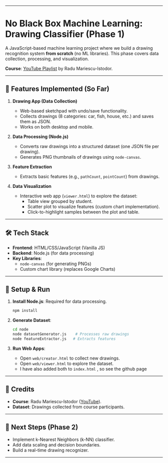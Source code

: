 

---

# No Black Box Machine Learning: Drawing Classifier (Phase 1)

A JavaScript-based machine learning project where we build a drawing recognition system **from scratch** (no ML libraries). This phase covers data collection, processing, and visualization.

**Course**: [YouTube Playlist](https://youtube.com/playlist?list=PLB0Tybl0UNfYe9aJXfWw-Dw_4VnFrqRC4&si=2rLKt9fr8THvSIF7) by Radu Mariescu-Istodor.

---

## 🚀 Features Implemented (So Far)

1. **Drawing App (Data Collection)**  
   - Web-based sketchpad with undo/save functionality.  
   - Collects drawings (8 categories: car, fish, house, etc.) and saves them as JSON.  
   - Works on both desktop and mobile.  

2. **Data Processing (Node.js)**  
   - Converts raw drawings into a structured dataset (one JSON file per drawing).  
   - Generates PNG thumbnails of drawings using `node-canvas`.  

3. **Feature Extraction**  
   - Extracts basic features (e.g., `pathCount`, `pointCount`) from drawings.  

4. **Data Visualization**  
   - Interactive web app (`viewer.html`) to explore the dataset:  
     - Table view grouped by student.  
     - Scatter plot to visualize features (custom chart implementation).  
     - Click-to-highlight samples between the plot and table.  

---

## 🛠️ Tech Stack  
- **Frontend**: HTML/CSS/JavaScript (Vanilla JS)  
- **Backend**: Node.js (for data processing)  
- **Key Libraries**:  
  - `node-canvas` (for generating PNGs)  
  - Custom chart library (replaces Google Charts)  

---

## 🔧 Setup & Run  

1. **Install Node.js**: Required for data processing.  
   ```bash
   npm install
   ```

2. **Generate Dataset**:  
   ```bash
   cd node
   node datasetGenerator.js    # Processes raw drawings
   node featureExtractor.js   # Extracts features
   ```

3. **Run Web Apps**:  
   - Open `web/creator.html` to collect new drawings.  
   - Open `web/viewer.html` to explore the dataset.
   - I have also added both to `index.html` , so see the github page


---

## 📜 Credits  
- **Course**: Radu Mariescu-Istodor ([YouTube](https://www.youtube.com/@radu)).  
- **Dataset**: Drawings collected from course participants.  

---

## 📌 Next Steps (Phase 2)  
- Implement k-Nearest Neighbors (k-NN) classifier.  
- Add data scaling and decision boundaries.  
- Build a real-time drawing recognizer.  

---

